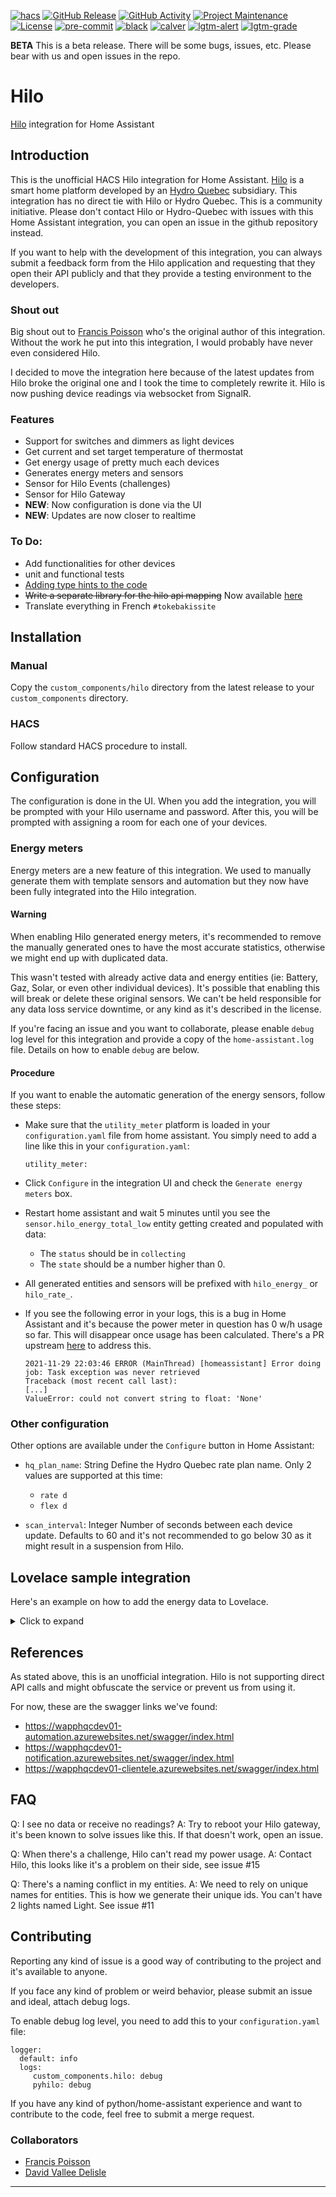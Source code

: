 [![hacs][hacsbadge]][hacs]
[![GitHub Release][releases-shield]][releases]
[![GitHub Activity][commits-shield]][commits]
[![Project Maintenance][maintenance-shield]][user_profile]
[![License][license-shield]][license]
[![pre-commit][pre-commit-shield]][pre-commit]
[![black][black-shield]][black]
[![calver][calver-shield]][calver]
[![lgtm-alert][lgtm-alert-shield]][lgtm-alert]
[![lgtm-grade][lgtm-grade-shield]][lgtm-grade]


**BETA** This is a beta release. There will be some bugs, issues, etc. Please bear with us and open issues in the repo.

# Hilo
[Hilo](https://www.hydroquebec.com/hilo/en/) integration for Home Assistant

## Introduction

This is the unofficial HACS Hilo integration for Home Assistant. [Hilo](https://www.hiloenergie.com/en-ca/) is a smart home platform developed
by an [Hydro Quebec](https://www.hydroquebec.com/hilo/en/) subsidiary.
This integration has no direct tie with Hilo or Hydro Quebec. This is a community initiative. Please don't contact
Hilo or Hydro-Quebec with issues with this Home Assistant integration, you can open an issue in the github repository
instead.

If you want to help with the development of this integration, you can always submit a feedback form from the Hilo
application and requesting that they open their API publicly and that they provide a testing environment to the
developers.

### Shout out

Big shout out to [Francis Poisson](https://github.com/francispoisson/) who's the original author of this integration. Without the work
he put into this integration, I would probably have never even considered Hilo.

I decided to move the integration here because of the latest updates from Hilo broke the original one and I took the time to completely
rewrite it. Hilo is now pushing device readings via websocket from SignalR.

### Features
- Support for switches and dimmers as light devices
- Get current and set target temperature of thermostat
- Get energy usage of pretty much each devices
- Generates energy meters and sensors
- Sensor for Hilo Events (challenges)
- Sensor for Hilo Gateway
- **NEW**: Now configuration is done via the UI
- **NEW**: Updates are now closer to realtime

### To Do:
- Add functionalities for other devices
- unit and functional tests
- [Adding type hints to the code](https://developers.home-assistant.io/docs/development_typing/)
- ~~Write a separate library for the hilo api mapping~~ Now available [here](https://github.com/dvd-dev/python-hilo)
- Translate everything in French `#tokebakissite`

## Installation

### Manual

Copy the `custom_components/hilo` directory from the latest release to your `custom_components` directory.

### HACS

Follow standard HACS procedure to install.

## Configuration

The configuration is done in the UI. When you add the integration, you will be prompted with your
Hilo username and password. After this, you will be prompted with assigning a room for each one of
your devices.

### Energy meters

Energy meters are a new feature of this integration. We used to manually generate them with template sensors and automation
but they now have been fully integrated into the Hilo integration.

#### Warning

When enabling Hilo generated energy meters, it's recommended to remove the manually generated ones to have the most accurate
statistics, otherwise we might end up with duplicated data.

This wasn't tested with already active data and energy entities (ie: Battery, Gaz, Solar, or even other individual devices).
It's possible that enabling this will break or delete these original sensors. We can't be held responsible for any data loss
service downtime, or any kind as it's described in the license.

If you're facing an issue and you want to collaborate, please enable `debug` log level for this integration and provide a copy
of the `home-assistant.log` file. Details on how to enable `debug` are below.

#### Procedure

If you want to enable the automatic generation of the energy sensors, follow these steps:

* Make sure that the `utility_meter` platform is loaded in your `configuration.yaml` file from
home assistant. You simply need to add a line like this in your `configuration.yaml`:

    ```
    utility_meter:
    ```

* Click `Configure` in the integration UI and check the `Generate energy meters` box.

* Restart home assistant and wait 5 minutes until you see the `sensor.hilo_energy_total_low` entity getting created and populated
  with data:
  * The `status` should be in `collecting`
  * The `state` should be a number higher than 0.

* All generated entities and sensors will be prefixed with `hilo_energy_` or `hilo_rate_`.

* If you see the following error in your logs, this is a bug in Home Assistant and it's because the power meter in question has 0 w/h
  usage so far. This will disappear once usage has been calculated. There's a PR upstream [here](https://github.com/home-assistant/core/pull/60678) to address this.

    ```
    2021-11-29 22:03:46 ERROR (MainThread) [homeassistant] Error doing job: Task exception was never retrieved
    Traceback (most recent call last):
    [...]
    ValueError: could not convert string to float: 'None'
    ```

### Other configuration

Other options are available under the `Configure` button in Home Assistant:

- `hq_plan_name`: String
  Define the Hydro Quebec rate plan name.
  Only 2 values are supported at this time:
  - `rate d`
  - `flex d`

- `scan_interval`: Integer
  Number of seconds between each device update. Defaults to 60 and it's not recommended to go below 30 as it might
  result in a suspension from Hilo.

## Lovelace sample integration

Here's an example on how to add the energy data to Lovelace.
<details>
  <summary>Click to expand</summary>

```
     - type: vertical-stack
        cards:
          - type: "custom:paper-buttons-row"
            buttons:
              - type: entity
                entity: sensor.hilo_gateway
                name: false
                action: none
                state: false
                state_styles:
                  "on":
                    button:
                      color: green
                  "off":
                    button:
                      color: red
              - type: entity
                entity: sensor.defi_hilo
                state: false
                action: none
                state_styles:
                  "on":
                    button:
                      color: red
                  "scheduled":
                    button:
                      color: yellow
                  "pre_heat":
                    button:
                      color: red
                  "recovery":
                    button:
                      color: blue
                  "off":
                    button:
                      color: green
              - type: entity
                entity: sensor.smartenergymeter_power
                name: false
                layout: icon|state
                action: none
                state: "{{ states(config.entity) }}"
                icon: mdi:speedometer
                style:
                  button:
                    color: >-
                      {% if states(config.entity) | int > 1000 %}
                        yellow
                      {% elif states(config.entity) | int > 1500 %}
                        orange
                      {% elif states(config.entity) | int > 2000 %}
                        red
                      {% else%}
                        green
                      {% endif %}
              - type: entity
                entity: sensor.hilo_rate_current
                name: false
                layout: icon|state
                action: none
                state: "{{ states(config.entity) }}"
                style:
                  button:
                    color: >-
                      {% if states(config.entity) | float > 0.07 %}
                        yellow
                      {% elif states(config.entity) | float > 0.1 %}
                        red
                      {% else%}
                        green
                      {% endif %}

          - type: energy-date-selection
          - type: energy-sources-table
          - type: energy-usage-graph
          - type: energy-distribution
            link_dashboard: true
```
</details>



## References

As stated above, this is an unofficial integration. Hilo is not supporting direct API calls and might obfuscate the service or
prevent us from using it.

For now, these are the swagger links we've found:
* https://wapphqcdev01-automation.azurewebsites.net/swagger/index.html
* https://wapphqcdev01-notification.azurewebsites.net/swagger/index.html
* https://wapphqcdev01-clientele.azurewebsites.net/swagger/index.html

## FAQ

Q: I see no data or receive no readings?
A: Try to reboot your Hilo gateway, it's been known to solve issues like this. If that doesn't work, open an issue.

Q: When there's a challenge, Hilo can't read my power usage.
A: Contact Hilo, this looks like it's a problem on their side, see issue #15

Q: There's a naming conflict in my entities.
A: We need to rely on unique names for entities. This is how we generate their unique ids. You can't have 2 lights
   named Light. See issue #11

## Contributing

Reporting any kind of issue is a good way of contributing to the project and it's available to anyone.

If you face any kind of problem or weird behavior, please submit an issue and ideal, attach debug logs.

To enable debug log level, you need to add this to your `configuration.yaml` file:
```
logger:
  default: info
  logs:
     custom_components.hilo: debug
     pyhilo: debug
```

If you have any kind of python/home-assistant experience and want to contribute to the code, feel free to submit a merge request.


### Collaborators

* [Francis Poisson](https://github.com/francispoisson/)
* [David Vallee Delisle](https://github.com/valleedelisle/)


---

[integration_blueprint]: https://github.com/custom-components/integration_blueprint
[commits-shield]: https://img.shields.io/github/commit-activity/y/dvd-dev/hilo.svg?style=for-the-badge
[commits]: https://github.com/dvd-dev/hilo/commits/main
[hacs]: https://hacs.xyz
[hacsbadge]: https://img.shields.io/badge/HACS-Custom-orange.svg?style=for-the-badge
[license]: https://github.com/dvd-dev/hilo/blob/main/LICENSE
[license-shield]: https://img.shields.io/github/license/dvd-dev/hilo.svg?style=for-the-badge
[maintenance-shield]: https://img.shields.io/badge/maintainer-%40dvd--dev-blue.svg?style=for-the-badge
[releases-shield]: https://img.shields.io/github/release/dvd-dev/hilo.svg?style=for-the-badge
[releases]: https://github.com/dvd-dev/hilo/releases
[user_profile]: https://github.com/dvd-dev
[pre-commit-shield]: https://img.shields.io/badge/pre--commit-enabled-brightgreen?logo=pre-commit&logoColor=white&style=for-the-badge
[pre-commit]: https://github.com/pre-commit/pre-commit
[calver-shield]: https://img.shields.io/badge/calver-YYYY.MM.Micro-22bfda.svg?style=for-the-badge
[calver]: http://calver.org/
[black-shield]: https://img.shields.io/badge/code%20style-black-000000.svg?style=for-the-badge
[black]: https://github.com/psf/black
[lgtm-alert]: https://lgtm.com/projects/g/dvd-dev/hilo/alerts/
[lgtm-alert-shield]: https://img.shields.io/lgtm/alerts/g/dvd-dev/hilo.svg?logo=lgtm&style=for-the-badge
[lgtm-grade]: https://lgtm.com/projects/g/dvd-dev/hilo/context:python
[lgtm-grade-shield]: https://img.shields.io/lgtm/grade/python/g/dvd-dev/hilo.svg?logo=lgtm&style=for-the-badge
